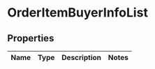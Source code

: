 # OrderItemBuyerInfoList

## Properties
Name | Type | Description | Notes
------------ | ------------- | ------------- | -------------
